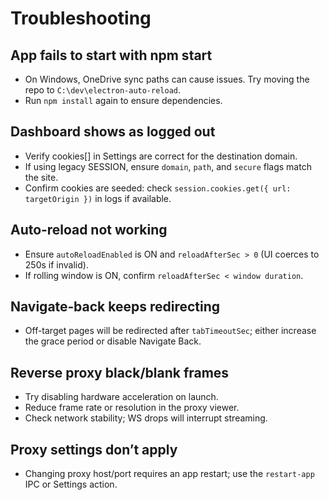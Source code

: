 # Troubleshooting

## App fails to start with npm start
- On Windows, OneDrive sync paths can cause issues. Try moving the repo to `C:\dev\electron-auto-reload`.
- Run `npm install` again to ensure dependencies.

## Dashboard shows as logged out
- Verify cookies[] in Settings are correct for the destination domain.
- If using legacy SESSION, ensure `domain`, `path`, and `secure` flags match the site.
- Confirm cookies are seeded: check `session.cookies.get({ url: targetOrigin })` in logs if available.

## Auto‑reload not working
- Ensure `autoReloadEnabled` is ON and `reloadAfterSec > 0` (UI coerces to 250s if invalid).
- If rolling window is ON, confirm `reloadAfterSec < window duration`.

## Navigate‑back keeps redirecting
- Off-target pages will be redirected after `tabTimeoutSec`; either increase the grace period or disable Navigate Back.

## Reverse proxy black/blank frames
- Try disabling hardware acceleration on launch.
- Reduce frame rate or resolution in the proxy viewer.
- Check network stability; WS drops will interrupt streaming.

## Proxy settings don’t apply
- Changing proxy host/port requires an app restart; use the `restart-app` IPC or Settings action.
